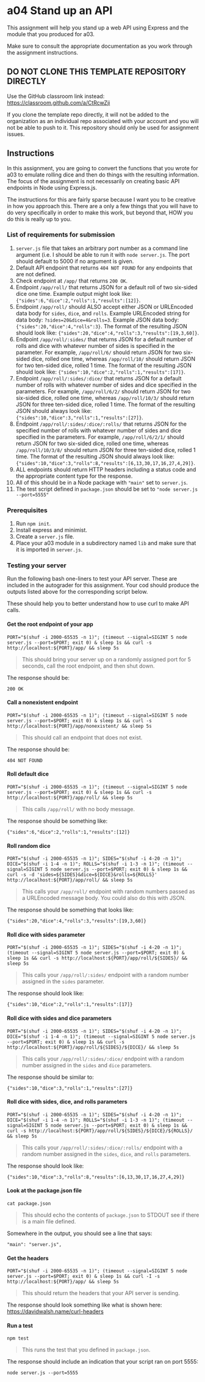 # a04 Stand up an API

This assignment will help you stand up a web API using Express and the module that you produced for a03.

Make sure to consult the appropriate documentation as you work through the assignment instructions.

## DO NOT CLONE THIS TEMPLATE REPOSITORY DIRECTLY

Use the GitHub classroom link instead: https://classroom.github.com/a/CtRcwZji

If you clone the template repo directly, it will not be added to the organization as an individual repo associated with your account and you will not be able to push to it. This repository should only be used for assignment issues.

## Instructions

In this assignment, you are going to convert the functions that you wrote for a03 to emulate rolling dice and then do things with the resulting information.
The focus of the assignment is not necessarily on creating basic API endpoints in Node using Express.js.

The instructions for this are fairly sparse because I want you to be creative in how you approach this.
There are a only a few things that you will have to do very specifically in order to make this work, but beyond that, HOW you do this is really up to you. 

### List of requirements for submission

1. `server.js` file that takes an arbitrary port number as a command line argument (i.e. I should be able to run it with `node server.js`. The port should default to 5000 if no argument is given.
2. Default API endpoint that returns `404 NOT FOUND` for any endpoints that are not defined.
3. Check endpoint at `/app/` that returns `200 OK`.
4. Endpoint `/app/roll/` that returns JSON for a default roll of two six-sided dice one time. Example output might look like: `{"sides":6,"dice":2,"rolls":1,"results":[12]}`.
5. Endpoint `/app/roll/` should ALSO accept either JSON or URLEncoded data body for `sides`, `dice`, and `rolls`. Example URLEncoded string for data body: `?sides=20&dice=4&rolls=3`. Example JSON data body: `{"sides":20,"dice":4,"rolls":3}`. The format of the resulting JSON should look like: `{"sides":20,"dice":4,"rolls":3,"results":[19,3,60]}`.
6. Endpoint `/app/roll/:sides/` that returns JSON for a default number of rolls and dice with whatever number of sides is specified in the parameter. For example, `/app/roll/6/` should return JSON for two six-sided dice, rolled one time, whereas `/app/roll/10/` should return JSON for two ten-sided dice, rolled 1 time. The format of the resulting JSON should look like: `{"sides":10,"dice":2,"rolls":1,"results":[17]}`.
6. Endpoint `/app/roll/:sides/:dice/` that returns JSON for a default number of rolls with whatever number of sides and dice specified in the parameters. For example, `/app/roll/6/2/` should return JSON for two six-sided dice, rolled one time, whereas `/app/roll/10/3/` should return JSON for three ten-sided dice, rolled 1 time. The format of the resulting JSON should always look like: `{"sides":10,"dice":3,"rolls":1,"results":[27]}`.
7. Endpoint `/app/roll/:sides/:dice/:rolls/` that returns JSON for the specified number of rolls with whatever number of sides and dice specified in the parameters. For example, `/app/roll/6/2/1/` should return JSON for two six-sided dice, rolled one time, whereas `/app/roll/10/3/8/` should return JSON for three ten-sided dice, rolled 1 time. The format of the resulting JSON should always look like: `{"sides":10,"dice":3,"rolls":8,"results":[6,13,30,17,16,27,4,29]}`.
8. ALL endpoints should return HTTP headers including a status code and the appropriate content type for the response.
9. All of this should be in a Node package with `"main"` set to `server.js`.
10. The test script defined in `package.json` should be set to `"node server.js --port=5555"`

### Prerequisites

1. Run `npm init`.
2. Install express and minimist.
3. Create a `server.js` file.
4. Place your a03 module in a subdirectory named `lib` and make sure that it is imported in `server.js`.

### Testing your server

Run the following bash one-liners to test your API server. These are included in the autograder for this assignment. Your cod should produce the outputs listed above for the corresponding script below.

These should help you to better understand how to use curl to make API calls.

#### Get the root endpoint of your app

```
PORT="$(shuf -i 2000-65535 -n 1)"; (timeout --signal=SIGINT 5 node server.js --port=$PORT; exit 0) & sleep 1s && curl -s http://localhost:${PORT}/app/ && sleep 5s
```

> This should bring your server up on a randomly assigned port for 5 seconds, call the root endpoint, and then shut down.

The response should be:

```
200 OK
```

#### Call a nonexistent endpoint

```
PORT="$(shuf -i 2000-65535 -n 1)"; (timeout --signal=SIGINT 5 node server.js --port=$PORT; exit 0) & sleep 1s && curl -s http://localhost:${PORT}/app/nonexistent/ && sleep 5s
```

> This should call an endpoint that does not exist. 

The response should be:

```
404 NOT FOUND
```

#### Roll default dice 

```
PORT="$(shuf -i 2000-65535 -n 1)"; (timeout --signal=SIGINT 5 node server.js --port=$PORT; exit 0) & sleep 1s && curl -s http://localhost:${PORT}/app/roll/ && sleep 5s
```

> This calls `/app/roll/` with no body message. 

The response should be something like:

```
{"sides":6,"dice":2,"rolls":1,"results":[12]}
```

#### Roll random dice

```
PORT="$(shuf -i 2000-65535 -n 1)"; SIDES="$(shuf -i 4-20 -n 1)"; DICE="$(shuf -i 1-4 -n 1)"; ROLLS="$(shuf -i 1-3 -n 1)"; (timeout --signal=SIGINT 5 node server.js --port=$PORT; exit 0) & sleep 1s && curl -s -d 'sides=${SIDES}&dice=${DICE}&rolls=${ROLLS}' http://localhost:${PORT}/app/roll/ && sleep 5s
```

> This calls your `/app/roll/` endpoint with random numbers passed as a URLEncoded message body. You could also do this with JSON.

The response should be something that looks like:

```
{"sides":20,"dice":4,"rolls":3,"results":[19,3,60]}
``` 

#### Roll dice with sides parameter

```
PORT="$(shuf -i 2000-65535 -n 1)"; SIDES="$(shuf -i 4-20 -n 1)"; (timeout --signal=SIGINT 5 node server.js --port=$PORT; exit 0) & sleep 1s && curl -s http://localhost:${PORT}/app/roll/${SIDES}/ && sleep 5s
```

> This calls your `/app/roll/:sides/` endpoint with a random number assigned in the `sides` parameter. 

The response should look like:

```
{"sides":10,"dice":2,"rolls":1,"results":[17]}
```

#### Roll dice with sides and dice parameters

```
PORT="$(shuf -i 2000-65535 -n 1)"; SIDES="$(shuf -i 4-20 -n 1)"; DICE="$(shuf -i 1-4 -n 1)"; (timeout --signal=SIGINT 5 node server.js --port=$PORT; exit 0) & sleep 1s && curl -s http://localhost:${PORT}/app/roll/${SIDES}/${DICE}/ && sleep 5s
```

> This calls your `/app/roll/:sides/:dice/` endpoint with a random number assigned in the `sides` and `dice` parameters.

The response should be similar to:

```
{"sides":10,"dice":3,"rolls":1,"results":[27]}
```

#### Roll dice with sides, dice, and rolls parameters

```
PORT="$(shuf -i 2000-65535 -n 1)"; SIDES="$(shuf -i 4-20 -n 1)"; DICE="$(shuf -i 1-4 -n 1)"; ROLLS="$(shuf -i 1-3 -n 1)"; (timeout --signal=SIGINT 5 node server.js --port=$PORT; exit 0) & sleep 1s && curl -s http://localhost:${PORT}/app/roll/${SIDES}/${DICE}/${ROLLS}/ && sleep 5s
```

> This calls your `/app/roll/:sides/:dice/:rolls/` endpoint with a random number assigned in the `sides`, `dice`, and `rolls` parameters.

The response should look like:

```
{"sides":10,"dice":3,"rolls":8,"results":[6,13,30,17,16,27,4,29]}
```

#### Look at the package.json file

```
cat package.json
```

> This should echo the contents of `package.json` to STDOUT see if there is a main file defined.

Somewhere in the output, you should see a line that says:

```
"main": "server.js",
```

#### Get the headers

```
PORT="$(shuf -i 2000-65535 -n 1)"; (timeout --signal=SIGINT 5 node server.js --port=$PORT; exit 0) & sleep 1s && curl -I -s http://localhost:${PORT}/app/ && sleep 5s
```

> This should return the headers that your API server is sending.

The response should look something like what is shown here: https://davidwalsh.name/curl-headers



#### Run a test

```
npm test
```

> This runs the test that you defined in `package.json`. 

The response should include an indication that your script ran on port 5555:

```
node server.js --port=5555
```
